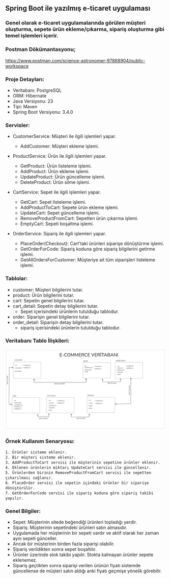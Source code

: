 ## Spring Boot ile yazılmış e-ticaret uygulaması

### Genel olarak e-ticaret uygulamalarında görülen müşteri oluşturma, sepete ürün ekleme/çıkarma, sipariş oluşturma gibi temel işlemleri içerir. 

### Postman Dökümantasyonu; 
https://www.postman.com/science-astronomer-97868904/public-workspace

### Proje Detayları:
- Veritabanı: PostgreSQL
- ORM: Hibernate
- Java Versiyonu: 23
- Tipi: Maven
- Spring Boot Versiyonu: 3.4.0

### Servisler:
- CustomerService: Müşteri ile ilgili işlemleri yapar.
  - AddCustomer: Müşteri ekleme işlemi.


- ProductService: Ürün ile ilgili işlemleri yapar.
  - GetProduct: Ürün listeleme işlemi.
  - AddProduct: Ürün ekleme işlemi.
  - UpdateProduct: Ürün güncelleme işlemi.
  - DeleteProduct: Ürün silme işlemi.
  

- CartService: Sepet ile ilgili işlemleri yapar.
  - GetCart: Sepet listeleme işlemi.
  - AddProductToCart: Sepete ürün ekleme işlemi.
  - UpdateCart: Sepet güncelleme işlemi.
  - RemoveProductFromCart: Sepetten ürün çıkarma işlemi.
  - EmptyCart: Sepeti boşaltma işlemi.


- OrderService: Sipariş ile ilgili işlemleri yapar.
  - PlaceOrder(Checkout): Cart'taki ürünleri siparişe dönüştürme işlemi.
  - GetOrderForCode: Sipariş koduna göre sipariş bilgilerini getirme işlemi.
  - GetAllOrdersForCustomer: Müşteriye ait tüm siparişleri listeleme işlemi.

### Tablolar:
- customer: Müşteri bilgilerini tutar.
- product: Ürün bilgilerini tutar.
- cart: Sepetin genel bilgilerini tutar.
- cart_detail: Sepetin detay bilgilerini tutar.
  - Sepet içerisindeki ürünlerin tutulduğu tablodur.
- order: Siparişin genel bilgilerini tutar.
- order_detail: Siparişin detay bilgilerini tutar.
  - sipariş içerisindeki ürünlerin tutulduğu tablodur.

### Veritabanı Tablo İlişkileri:
![img_1.png](img_1.png)

### Örnek Kullanım Senaryosu:
    1. Ürünler sisteme eklenir. 
    2. Bir müşteri sisteme eklenir.
    3. AddProductToCart servisi ile müşterinin sepetine ürünler eklenir.
    4. Eklenen ürünlerin miktarı UpdateCart servisi ile güncellenir.
    5. Ürünlerden birinin RemoveProductFromCart servisi ile sepetten çıkarılması sağlanır.
    6. PlaceOrder servisi ile sepetin içindeki ürünler bir siparişe dönüştürülür.
    7. GetOrderForCode servisi ile sipariş koduna göre sipariş takibi yapılır.

### Genel Bilgiler:
- Sepet: Müşterinin sitede beğendiği ürünleri topladığı yerdir.
- Sipariş: Müşterinin sepetindeki ürünleri satın almasıdır.
- Uygulamada her müşterinin bir sepeti vardır ve aktif olarak her zaman aynı sepeti günceller.
- Ancak bir müşterinin birden fazla siparişi olabilir.
- Sipariş verildikten sonra sepet boşaltılır.
- Ürünler üzerinde stok takibi yapılır. Stokta kalmayan ürünler sepete eklenemez.
- Sipariş geçtikten sonra siparişi verilen ürünün fiyatı sistemde güncellense de müşteri satın aldığı anki fiyatı geçmişe yönelik görebilir.




